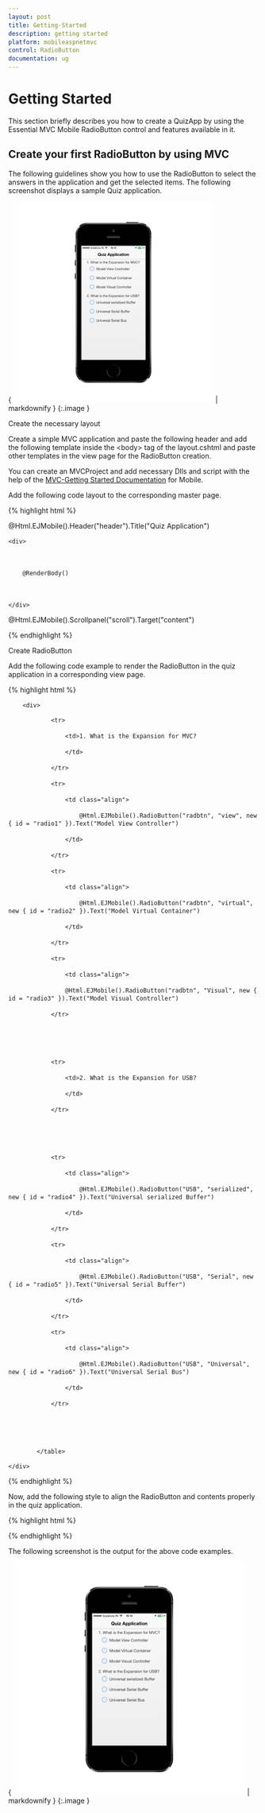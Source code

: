 ```yaml
---
layout: post
title: Getting-Started
description: getting started
platform: mobileaspnetmvc
control: RadioButton
documentation: ug
---
```


# Getting Started

This section briefly describes you how to create a QuizApp by using the Essential MVC Mobile RadioButton control and features available in it.

## Create your first RadioButton by using MVC

The following guidelines show you how to use the RadioButton to select the answers in the application and get the selected items. The following screenshot displays a sample Quiz application.

{ ![](Getting-Started_images/Getting-Started_img1.png) | markdownify }
{:.image }




Create the necessary layout

Create a simple MVC application and paste the following header and add the following template inside the &lt;body&gt; tag of the layout.cshtml and paste other templates in the view page for the RadioButton creation.

You can create an MVCProject and add necessary Dlls and script with the help of the [MVC-Getting Started Documentation](http://help.syncfusion.com/ug/js/default.htm) for Mobile.

Add the following code layout to the corresponding master page.

{% highlight html %}

@Html.EJMobile().Header("header").Title("Quiz Application")



<div id="content">



    <div>



        @RenderBody()



    </div>



</div>



@Html.EJMobile().Scrollpanel("scroll").Target("content")



{% endhighlight %}



Create RadioButton

Add the following code example to render the RadioButton in the quiz application in a corresponding view page.

{% highlight html  %}

<!--RadioButton content-->

<div id="content">

        <div>



  <table border="0" cellpadding="5">

                <tr>

                    <td>1. What is the Expansion for MVC?

                    </td>

                </tr>

                <tr>

                    <td class="align">

                        @Html.EJMobile().RadioButton("radbtn", "view", new { id = "radio1" }).Text("Model View Controller")

                    </td>

                </tr>

                <tr>

                    <td class="align">

                        @Html.EJMobile().RadioButton("radbtn", "virtual", new { id = "radio2" }).Text("Model Virtual Container")

                    </td>

                </tr>

                <tr>

                    <td class="align">

                    @Html.EJMobile().RadioButton("radbtn", "Visual", new { id = "radio3" }).Text("Model Visual Controller")

                </tr>





                <tr>

                    <td>2. What is the Expansion for USB?

                    </td>

                </tr>





                <tr>

                    <td class="align">

                        @Html.EJMobile().RadioButton("USB", "serialized", new { id = "radio4" }).Text("Universal serialized Buffer")

                    </td>

                </tr>

                <tr>

                    <td class="align">

                        @Html.EJMobile().RadioButton("USB", "Serial", new { id = "radio5" }).Text("Universal Serial Buffer")

                    </td>

                </tr>

                <tr>

                    <td class="align">

                        @Html.EJMobile().RadioButton("USB", "Universal", new { id = "radio6" }).Text("Universal Serial Bus")

                    </td>

                </tr>





            </table>

   </div>

    </div>



{% endhighlight %}



Now, add the following style to align the RadioButton and contents properly in the quiz application.

{% highlight html  %}

<style>

        td {

            padding: 5px;

        }



            td.align {

                padding-left: 20px;

            }

    </style>



{% endhighlight %}



The following screenshot is the output for the above code examples.

{ ![](Getting-Started_images/Getting-Started_img2.png) | markdownify }
{:.image }




